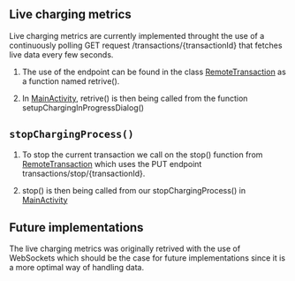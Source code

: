 ## Live charging metrics
Live charging metrics are currently implemented throught the use of a continuously polling GET request /transactions/{transactionId} that fetches live data every few seconds. 
1. The use of the endpoint can be found in the class [RemoteTransaction](../app/src/main/java/com/flexicharge/bolt/activities/businessLogic/RemoteTransaction.kt) as a function named retrive(). 

2. In [MainActivity](../app/src/main/java/com/flexicharge/bolt/activities/MainActivity.kt), retrive() is then being called from the function setupChargingInProgressDialog()



## ```stopChargingProcess()```
1. To stop the current transaction we call on the stop() function from [RemoteTransaction](../app/src/main/java/com/flexicharge/bolt/activities/businessLogic/RemoteTransaction.kt) which uses the PUT endpoint transactions/stop/{transactionId}.

2. stop() is then being called from our stopChargingProcess() in [MainActivity](../app/src/main/java/com/flexicharge/bolt/activities/MainActivity.kt) 

## Future implementations
The live charging metrics was originally retrived with the use of WebSockets which should be the case for future implementations since it is a more optimal way of handling data. 
